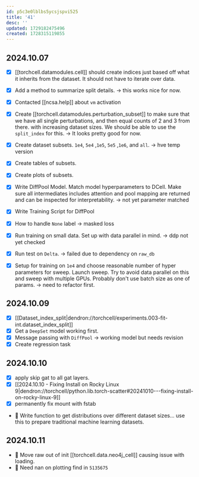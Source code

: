```yaml
---
id: p5c3e0lblbs5ycsjspvi525
title: '41'
desc: ''
updated: 1729182475496
created: 1728315119855
---
```

## 2024.10.07

- [x] [[torchcell.datamodules.cell]] should create indices just based off what it inherits from the dataset. It should not have to iterate over data.
- [x] Add a method to summarize split details. → this works nice for now.
- [x] Contacted [[ncsa.help]] about `vm` activation
- [x] Create [[torchcell.datamodules.perturbation_subset]] to make sure that we have all single perturbations, and then equal counts of 2 and 3 from there. with increasing dataset sizes. We should be able to use the `split_index` for this. → It looks pretty good for now.

- [x] Create dataset subsets. `1e4`, `5e4` ,`1e5`, `5e5` ,`1e6`, and `all`. → hve temp version
- [x] Create tables of subsets.
- [x] Create plots of subsets.

- [x] Write DiffPool Model. Match model hyperparameters to DCell. Make sure all intermediates includes attention and pool mapping are returned and can be inspected for interpretability. → not yet parameter matched
- [x] Write Training Script for DiffPool
- [x] How to handle `None` label → masked loss
- [x] Run training on small data. Set up with data parallel in mind. → ddp not yet checked
- [x] Run test on `Delta`. → failed due to dependency on `raw_db`
- [x] Setup for training on `1e4` and choose reasonable number of hyper parameters for sweep. Launch sweep. Try to avoid data parallel on this and sweep with multiple GPUs. Probably don't use batch size as one of params. → need to refactor first.

## 2024.10.09

- [x] [[Dataset_index_split|dendron://torchcell/experiments.003-fit-int.dataset_index_split]]
- [x] Get a `DeepSet` model working first.
- [x] Message passing with `DiffPool` → working model but needs revision
- [x] Create regression task

## 2024.10.10

- [x] apply skip gat to all gat layers.
- [x] [[2024.10.10 - Fixing Install on Rocky Linux 9|dendron://torchcell/python.lib.torch-scatter#20241010---fixing-install-on-rocky-linux-9]]
- [x] permanently fix mount with fstab
- 🔲 Write function to get distributions over different dataset sizes... use this to prepare traditional machine learning datasets.

## 2024.10.11

- 🔲 Move raw out of init [[torchcell.data.neo4j_cell]] causing issue with loading.
- 🔲 Need nan on plotting find in `5135675`
